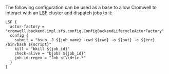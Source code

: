 The following configuration can be used as a base to allow Cromwell to interact with an [LSF](https://en.wikipedia.org/wiki/Platform_LSF) cluster and dispatch jobs to it:

```hocon
LSF {
  actor-factory = "cromwell.backend.impl.sfs.config.ConfigBackendLifecycleActorFactory"
  config {
    submit = "bsub -J ${job_name} -cwd ${cwd} -o ${out} -e ${err} /bin/bash ${script}"
    kill = "bkill ${job_id}"
    check-alive = "bjobs ${job_id}"
    job-id-regex = "Job <(\\d+)>.*"
  }
}
```
